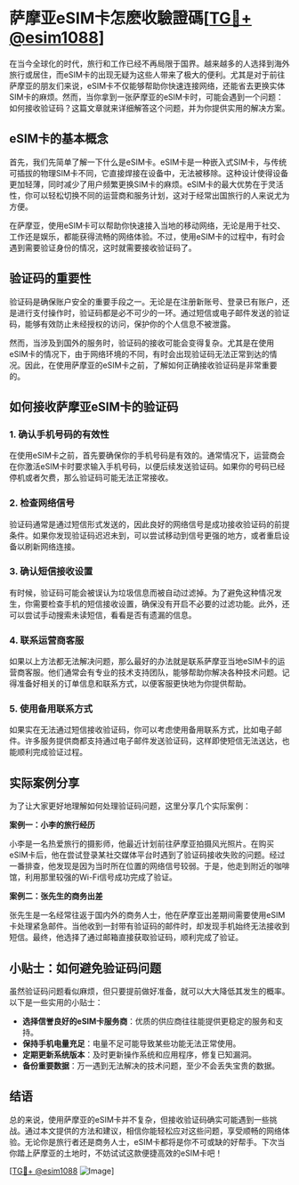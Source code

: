 # 萨摩亚eSIM卡怎麽收驗證碼[[TG💪+ @esim1088](https://t.me/s/esim1088)]

在当今全球化的时代，旅行和工作已经不再局限于国界。越来越多的人选择到海外旅行或居住，而eSIM卡的出现无疑为这些人带来了极大的便利。尤其是对于前往萨摩亚的朋友们来说，eSIM卡不仅能够帮助你快速连接网络，还能省去更换实体SIM卡的麻烦。然而，当你拿到一张萨摩亚的eSIM卡时，可能会遇到一个问题：如何接收验证码？这篇文章就来详细解答这个问题，并为你提供实用的解决方案。

## eSIM卡的基本概念

首先，我们先简单了解一下什么是eSIM卡。eSIM卡是一种嵌入式SIM卡，与传统可插拔的物理SIM卡不同，它直接焊接在设备中，无法被移除。这种设计使得设备更加轻薄，同时减少了用户频繁更换SIM卡的麻烦。eSIM卡的最大优势在于灵活性，你可以轻松切换不同的运营商和服务计划，这对于经常出国旅行的人来说尤为方便。

在萨摩亚，使用eSIM卡可以帮助你快速接入当地的移动网络，无论是用于社交、工作还是娱乐，都能获得流畅的网络体验。不过，使用eSIM卡的过程中，有时会遇到需要验证身份的情况，这时就需要接收验证码了。

## 验证码的重要性

验证码是确保账户安全的重要手段之一。无论是在注册新账号、登录已有账户，还是进行支付操作时，验证码都是必不可少的一环。通过短信或电子邮件发送的验证码，能够有效防止未经授权的访问，保护你的个人信息不被泄露。

然而，当涉及到国外的服务时，验证码的接收可能会变得复杂。尤其是在使用eSIM卡的情况下，由于网络环境的不同，有时会出现验证码无法正常到达的情况。因此，在使用萨摩亚的eSIM卡之前，了解如何正确接收验证码是非常重要的。

## 如何接收萨摩亚eSIM卡的验证码

### 1. 确认手机号码的有效性

在使用eSIM卡之前，首先要确保你的手机号码是有效的。通常情况下，运营商会在你激活eSIM卡时要求输入手机号码，以便后续发送验证码。如果你的号码已经停机或者欠费，那么验证码可能无法正常接收。

### 2. 检查网络信号

验证码通常是通过短信形式发送的，因此良好的网络信号是成功接收验证码的前提条件。如果你发现验证码迟迟未到，可以尝试移动到信号更强的地方，或者重启设备以刷新网络连接。

### 3. 确认短信接收设置

有时候，验证码可能会被误认为垃圾信息而被自动过滤掉。为了避免这种情况发生，你需要检查手机的短信接收设置，确保没有开启不必要的过滤功能。此外，还可以尝试手动搜索未读短信，看看是否有遗漏的信息。

### 4. 联系运营商客服

如果以上方法都无法解决问题，那么最好的办法就是联系萨摩亚当地eSIM卡的运营商客服。他们通常会有专业的技术支持团队，能够帮助你解决各种技术问题。记得准备好相关的订单信息和联系方式，以便客服更快地为你提供帮助。

### 5. 使用备用联系方式

如果实在无法通过短信接收验证码，你可以考虑使用备用联系方式，比如电子邮件。许多服务提供商都支持通过电子邮件发送验证码，这样即使短信无法送达，也能顺利完成验证过程。

## 实际案例分享

为了让大家更好地理解如何处理验证码问题，这里分享几个实际案例：

**案例一：小李的旅行经历**

小李是一名热爱旅行的摄影师，他最近计划前往萨摩亚拍摄风光照片。在购买eSIM卡后，他在尝试登录某社交媒体平台时遇到了验证码接收失败的问题。经过一番排查，他发现是因为当时所在位置的网络信号较弱。于是，他走到附近的咖啡馆，利用那里较强的Wi-Fi信号成功完成了验证。

**案例二：张先生的商务出差**

张先生是一名经常往返于国内外的商务人士，他在萨摩亚出差期间需要使用eSIM卡处理紧急邮件。当他收到一封带有验证码的邮件时，却发现手机始终无法接收到短信。最终，他选择了通过邮箱直接获取验证码，顺利完成了验证。

## 小贴士：如何避免验证码问题

虽然验证码问题看似麻烦，但只要提前做好准备，就可以大大降低其发生的概率。以下是一些实用的小贴士：

- **选择信誉良好的eSIM卡服务商**：优质的供应商往往能提供更稳定的服务和支持。
- **保持手机电量充足**：电量不足可能导致某些功能无法正常使用。
- **定期更新系统版本**：及时更新操作系统和应用程序，修复已知漏洞。
- **备份重要数据**：万一遇到无法解决的技术问题，至少不会丢失宝贵的数据。

## 结语

总的来说，使用萨摩亚的eSIM卡并不复杂，但接收验证码确实可能遇到一些挑战。通过本文提供的方法和建议，相信你能轻松应对这些问题，享受顺畅的网络体验。无论你是旅行者还是商务人士，eSIM卡都将是你不可或缺的好帮手。下次当你踏上萨摩亚的土地时，不妨试试这款便捷高效的eSIM卡吧！

[[TG💪+ @esim1088](https://t.me/s/esim1088) ![Image](https://i.postimg.cc/4NQfJmqS/Snipaste-2025-05-13-00-14-12.png)]
